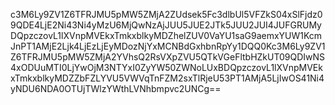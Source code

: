 c3M6Ly9ZV1Z6TFRJMU5pMW5ZMjA2ZUdsek5Fc3dlbUl5VFZkS04xSlFjdz09QDE4LjE2Ni43Ni4yMzU6MjQwNzAjJUU5JUE2JTk5JUU2JUI4JUFGRUMyDQpzczovL1lXVnpMVEkxTmkxblkyMDZhelZUV0VaYU1saG9aemxYUW1KcmJnPT1AMjE2Ljk4LjEzLjEyMDozNjYxMCNBdGxhbnRpYy1DQQ0Kc3M6Ly9ZV1Z6TFRJMU5pMW5ZMjA2YVhsQ2RsVXpZVU5QTkVGeFltbHZkUT09QDIwNS4xODUuMTI0LjYwOjM3NTYxI0ZyYW50ZWNoLUxBDQpzczovL1lXVnpMVEkxTmkxblkyMDZZbFZLYVU5VWVqTnFZM2sxTlRjeU53PT1AMjA5LjIwOS41Ni4yNDU6NDA0OTUjTWlzYWthLVNhbmpvc2UNCg==
